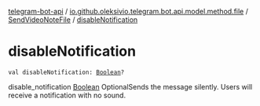 [telegram-bot-api](../../index.md) / [io.github.oleksivio.telegram.bot.api.model.method.file](../index.md) / [SendVideoNoteFile](index.md) / [disableNotification](./disable-notification.md)

# disableNotification

`val disableNotification: `[`Boolean`](https://kotlinlang.org/api/latest/jvm/stdlib/kotlin/-boolean/index.html)`?`

disable_notification [Boolean](https://kotlinlang.org/api/latest/jvm/stdlib/kotlin/-boolean/index.html) OptionalSends the message silently.
Users will receive a notification with no sound.

